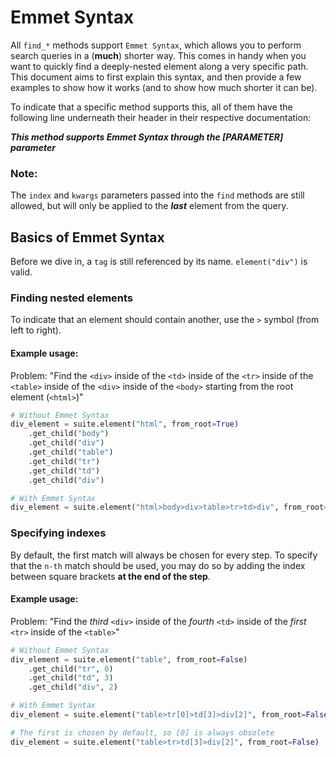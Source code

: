 # Emmet Syntax

All `find_*` methods support `Emmet Syntax`, which allows you to perform search queries in a (**much**) shorter way. This comes in handy when you want to quickly find a deeply-nested element along a very specific path. This document aims to first explain this syntax, and then provide a few examples to show how it works (and to show how much shorter it can be).

To indicate that a specific method supports this, all of them have the following line underneath their header in their respective documentation: 

_**This method supports Emmet Syntax through the [PARAMETER] parameter**_

### Note:

The `index` and `kwargs` parameters passed into the `find` methods are still allowed, but will only be applied to the _**last**_ element from the query.

## Basics of Emmet Syntax

Before we dive in, a `tag` is still referenced by its name. `element("div")` is valid.

### Finding nested elements

To indicate that an element should contain another, use the `>` symbol (from left to right).

#### Example usage:

Problem: "Find the `<div>` inside of the `<td>` inside of the `<tr>` inside of the `<table>` inside of the `<div>` inside of the `<body>` starting from the root element (`<html>`)"

```python
# Without Emmet Syntax
div_element = suite.element("html", from_root=True)
    .get_child("body")
    .get_child("div")
    .get_child("table")
    .get_child("tr")
    .get_child("td")
    .get_child("div")

# With Emmet Syntax
div_element = suite.element("html>body>div>table>tr>td>div", from_root=True)
```

### Specifying indexes

By default, the first match will always be chosen for every step. To specify that the `n-th` match should be used, you may do so by adding the index between square brackets **at the end of the step**.

#### Example usage:

Problem: "Find the _third_ `<div>` inside of the _fourth_ `<td>` inside of the _first_ `<tr>` inside of the `<table>`"

```python
# Without Emmet Syntax
div_element = suite.element("table", from_root=False)
    .get_child("tr", 0)
    .get_child("td", 3)
    .get_child("div", 2)

# With Emmet Syntax
div_element = suite.element("table>tr[0]>td[3]>div[2]", from_root=False)

# The first is chosen by default, so [0] is always obsolete
div_element = suite.element("table>tr>td[3]>div[2]", from_root=False)
```